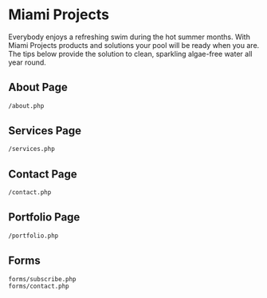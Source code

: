 # Miami Projects

Everybody enjoys a refreshing swim during the hot summer months. With Miami Projects products and solutions your pool will be ready when you are. The tips below provide the solution to clean, sparkling algae-free water all year round.

## About Page
```bash
/about.php
```

## Services Page
```bash
/services.php
```

## Contact Page
```bash
/contact.php
```

## Portfolio Page
```bash
/portfolio.php
```
## Forms
```bash
forms/subscribe.php
forms/contact.php
```
